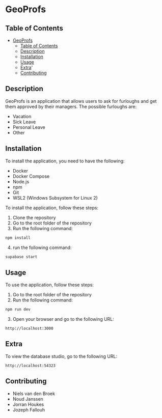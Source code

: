 # GeoProfs

## Table of Contents
- [GeoProfs](#geoprofs)
  - [Table of Contents](#table-of-contents)
  - [Description](#description)
  - [Installation](#installation)
  - [Usage](#usage)
  - [Extra](#extra)'
  - [Contributing](#contributing)

## Description

GeoProfs is an application that allows users to ask for furloughs and get them approved by their managers.
The possible furloughs are:
- Vacation
- Sick Leave
- Personal Leave
- Other

## Installation

To install the application, you need to have the following:
- Docker
- Docker Compose
- Node.js
- npm
- Git
- WSL2 (Windows Subsystem for Linux 2)

To install the application, follow these steps:
1. Clone the repository
2. Go to the root folder of the repository
3. Run the following command:
```bash
npm install
```
4. run the following command:
```bash
supabase start
```

## Usage

To use the application, follow these steps:
1. Go to the root folder of the repository
2. Run the following command:
```bash
npm run dev
```
3. Open your browser and go to the following URL:
```
http://localhost:3000
```

## Extra

To view the database studio, go to the following URL:
```http request
http://localhost:54323
```

## Contributing

- Niels van den Broek
- Noud Janssen
- Jorran Houkes
- Jozeph Fallouh



